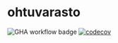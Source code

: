 # ohtuvarasto

![GHA workflow badge](https://github.com/mkekola/ohtuvarasto/workflows/CI/badge.svg)
[![codecov](https://codecov.io/github/mkekola/ohtuvarasto/graph/badge.svg?token=KU26WJXVSE)](https://codecov.io/github/mkekola/ohtuvarasto)
